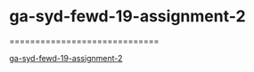 # ga-syd-fewd-19-assignment-2
=============================

[ga-syd-fewd-19-assignment-2](http://iamstannard.github.io/ga-syd-fewd-19-assignment-2/)
